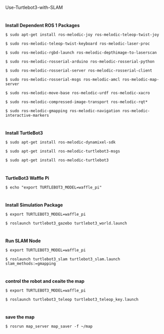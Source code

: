 Use-Turtlebot3-with-SLAM 
# 
**Install Dependent ROS 1 Packages**

`````````
$ sudo apt-get install ros-melodic-joy ros-melodic-teleop-twist-joy 

$ sudo ros-melodic-teleop-twist-keyboard ros-melodic-laser-proc 

$ sudo ros-melodic-rgbd-launch ros-melodic-depthimage-to-laserscan 

$ sudo ros-melodic-rosserial-arduino ros-melodic-rosserial-python 

$ sudo ros-melodic-rosserial-server ros-melodic-rosserial-client 

$ sudo ros-melodic-rosserial-msgs ros-melodic-amcl ros-melodic-map-server 

$ sudo ros-melodic-move-base ros-melodic-urdf ros-melodic-xacro 

$ sudo ros-melodic-compressed-image-transport ros-melodic-rqt* 

$ sudo ros-melodic-gmapping ros-melodic-navigation ros-melodic-interactive-markers
`````````
# 

**Install TurtleBot3**

```
$ sudo apt-get install ros-melodic-dynamixel-sdk

$ sudo apt-get install ros-melodic-turtlebot3-msgs

$ sudo apt-get install ros-melodic-turtlebot3
```
# 
**TurtleBot3 Waffle Pi**

`$ echo "export TURTLEBOT3_MODEL=waffle_pi" `
# 
**Install Simulation Package**


`$ export TURTLEBOT3_MODEL=waffle_pi`

`$ roslaunch turtlebot3_gazebo turtlebot3_world.launch`

# 
**Run SLAM Node**

`$ export TURTLEBOT3_MODEL=waffle_pi`

`$ roslaunch turtlebot3_slam turtlebot3_slam.launch slam_methods:=gmapping`

# 
**control the robot and ceaite the map**

`$ export TURTLEBOT3_MODEL=waffle_pi`

`$ roslaunch turtlebot3_teleop turtlebot3_teleop_key.launch`
# 
**save the map**

`$ rosrun map_server map_saver -f ~/map`
